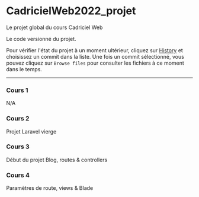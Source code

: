# CadricielWeb2022_projet
Le projet global du cours Cadriciel Web


Le code versionné du projet.

Pour vérifier l'état du projet à un moment ultérieur, cliquez sur [History](https://github.com/eriga/CadricielWeb2022_projet/commits/main) et choisissez un commit dans la liste. Une fois un commit sélectionné, vous pouvez cliquez sur `Browse files` pour consulter les fichiers à ce moment dans le temps.

---

### Cours 1
N/A

### Cours 2
Projet Laravel vierge

### Cours 3
Début du projet Blog, routes & controllers

### Cours 4
Paramètres de route, views & Blade
